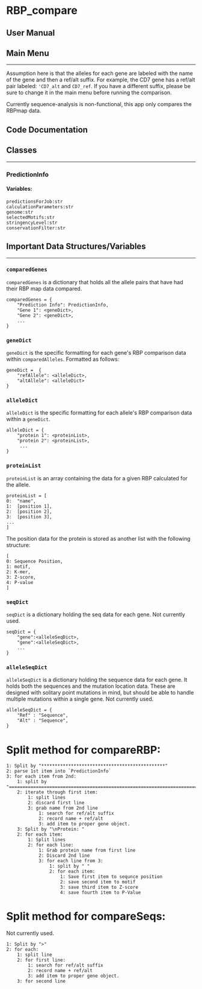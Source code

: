 # RBP_compare


## **User Manual**

## Main Menu

---

Assumption here is that the alleles for each gene are labeled with the name of the gene and then a ref/alt suffix. 
For example, the CD7 gene has a ref/alt pair labeled: 
`'CD7_alt` and `CD7_ref`. If you have a different suffix, please be sure to change it in the main menu before running the comparison.

Currently sequence-analysis is non-functional, this app only compares the RBPmap data.

## **Code Documentation**

## Classes

---

### **PredictionInfo**

#### Variables:

    predictionsForJob:str
    calculationParameters:str
    genome:str
    selectedMotifs:str
    stringencyLevel:str
    conservationFilter:str


## Important Data Structures/Variables

---

### **`comparedGenes`**

`comparedGenes` is a dictionary that holds all the allele pairs that have had their RBP map data compared. 

    comparedGenes = {
        "Prediction Info": PredictionInfo,
        "Gene 1": <geneDict>,
        "Gene 2": <geneDict>,
        ...
    }


### **`geneDict`**
`geneDict` is the specific formatting for each gene's RBP comparison data within `comparedAlleles`. Formatted as follows:

    geneDict =  {
        "refAllele": <alleleDict>,
        "altAllele": <alleleDict>
    }

### **`alleleDict`**
`alleleDict` is the specific formatting for each allele's RBP comparison data within a `geneDict`. 

    alleleDict = {
        "protein 1": <proteinList>,
        "protein 2": <proteinList>,
         ...
    }

### **`proteinList`**
`proteinList` is an array containing the data for a given RBP calculated for the allele. 

    proteinList = [
    0:  "name", 
    1:  [position 1],
    2:  [position 2],
    3:  [position 3],
    ...
    ]

The position data for the protein is stored as another list with the following structure: 

    [
    0: Sequence Position,
    1: motif,
    2: K-mer,
    3: Z-score,
    4: P-value
    ]



### **`seqDict`**
`seqDict` is a dictionary holding the seq data for each gene. Not currently used.

    seqDict = {
        "gene":<alleleSeqDict>,
        "gene":<alleleSeqDict>,
        ...
    }

### **`alleleSeqDict`**
`alleleSeqDict` is a dictionary holding the sequence data for each gene. It holds both the sequences and the mutation location data. These are designed with solitary point mutations in mind, but should be able to handle multiple mutations within a single gene. Not currently used.

    alleleSeqDict = {
        "Ref" : "Sequence",
        "Alt" : "Sequence",
    }



# Split method for compareRBP:
```
1: Split by "**********************************************"
2: parse 1st item into `PredictionInfo`
3: for each item from 2nd:
    1: split by "=============================================================================="
    2: iterate through first item:
        1: split lines
        2: discard first line
        3: grab name from 2nd line
            1: search for ref/alt suffix
            2: record name + ref/alt
            3: add item to proper gene object.
    3: Split by "\nProtein: "
    2: for each item: 
        1: Split lines
        2: for each line:
            1: Grab protein name from first line
            2: Discard 2nd line
            3: for each line from 3:
                1: split by " "
                2: for each item: 
                    1: Save first item to sequnce position
                    2: save second item to motif
                    3: save third item to Z-score
                    4: save fourth item to P-Value

```
# Split method for compareSeqs:
Not currently used.
```
1: Split by ">"
2: for each: 
    1: split line
    2: for first line: 
        1: search for ref/alt suffix
        2: record name + ref/alt
        3: add item to proper gene object.
    3: for second line 

```


